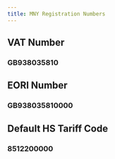 ```yaml
---
title: MNY Registration Numbers
---
```


## VAT Number

### GB938035810
## EORI Number
### GB938035810000
## Default HS Tariff Code
### 8512200000
